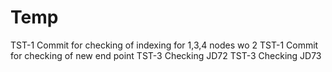 # Temp

TST-1 Commit for checking of indexing for 1,3,4 nodes wo 2 
TST-1 Commit for checking of new end point
TST-3 Checking JD72
TST-3 Checking JD73

